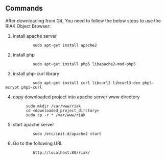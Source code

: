 ## Commands

After downloading from Git, You need to follow the below steps to use the RIAK Object Browser:

1. install apache server
````
			sudo apt-get install apache2
````

2. install php
````
			sudo apt-get install php5 libapache2-mod-php5
````

3. install php-curl library
````		
			sudo apt-get install curl libcurl3 libcurl3-dev php5-mcrypt php5-curl
````

4. 	copy downloaded project into apache server www directory
````
		 sudo mkdir /var/www/riak
		 cd <downloaded_project_dirctory>
		 sudo cp -r * /var/www/riak
````

5. start apache server
````
			sudo /etc/init.d/apache2 start
````


6. Go to the following URL
````
			http://localhost:80/riak/
````


